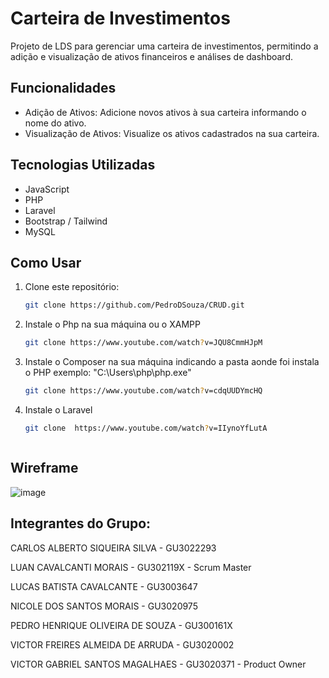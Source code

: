 # Carteira de Investimentos

Projeto de LDS para gerenciar uma carteira de investimentos, permitindo a adição e visualização de ativos financeiros e análises de dashboard.

## Funcionalidades

- Adição de Ativos: Adicione novos ativos à sua carteira informando o nome do ativo.
- Visualização de Ativos: Visualize os ativos cadastrados na sua carteira.

## Tecnologias Utilizadas

- JavaScript
- PHP
- Laravel
- Bootstrap / Tailwind
- MySQL

## Como Usar

1. Clone este repositório:

   ```bash
   git clone https://github.com/PedroDSouza/CRUD.git

2. Instale o Php na sua máquina ou o XAMPP
    
    ```bash
   git clone https://www.youtube.com/watch?v=JQU8CmmHJpM

3. Instale o Composer na sua máquina indicando a pasta aonde foi instala o PHP
exemplo: "C:\Users\php\php.exe"

    ```bash
    git clone https://www.youtube.com/watch?v=cdqUUDYmcHQ

4. Instale o Laravel

    ```bash
   git clone  https://www.youtube.com/watch?v=IIynoYfLutA



## Wireframe

![image](https://github.com/PedroDSouza/CRUD/assets/99222688/c85c7342-a38f-488f-a5cc-098f0c75c7fb)


## Integrantes do Grupo:

CARLOS ALBERTO SIQUEIRA SILVA - GU3022293

LUAN CAVALCANTI MORAIS - GU302119X - Scrum Master

LUCAS BATISTA CAVALCANTE - GU3003647

NICOLE DOS SANTOS MORAIS - GU3020975 

PEDRO HENRIQUE OLIVEIRA DE SOUZA - GU300161X

VICTOR FREIRES ALMEIDA DE ARRUDA - GU3020002

VICTOR GABRIEL SANTOS MAGALHAES - GU3020371 - Product Owner
